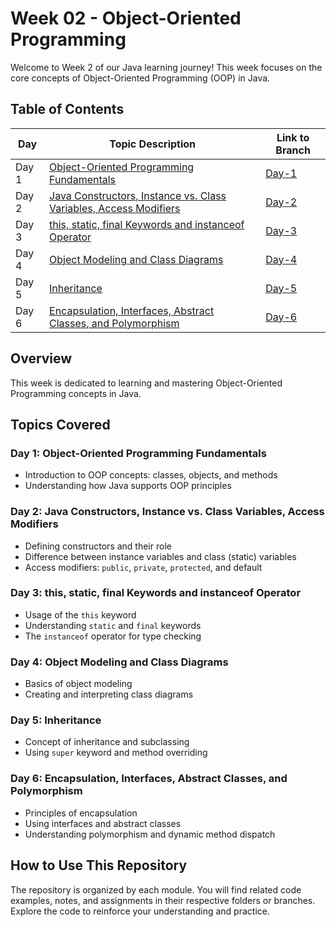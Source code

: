 # Week 02 - Object-Oriented Programming

Welcome to Week 2 of our Java learning journey! This week focuses on the core concepts of Object-Oriented Programming (OOP) in Java.

## Table of Contents

| Day   | Topic Description                                                      | Link to Branch                                                                                   |
|-------|------------------------------------------------------------------------|------------------------------------------------------------------------------------------------|
| Day 1 | [Object-Oriented Programming Fundamentals](#day-1-object-oriented-programming-fundamentals)           | [Day-1](https://github.com/Sandhiya-1718/Week02-Object-Oriented-Programming/tree/day-1)         |
| Day 2 | [Java Constructors, Instance vs. Class Variables, Access Modifiers](#day-2-java-constructors-instance-vs-class-variables-access-modifiers) | [Day-2](https://github.com/Sandhiya-1718/Week02-Object-Oriented-Programming/tree/day-2)         |
| Day 3 | [this, static, final Keywords and instanceof Operator](#day-3-this-static-final-keywords-and-instanceof-operator)               | [Day-3](https://github.com/Sandhiya-1718/Week02-Object-Oriented-Programming/tree/day-3)         |
| Day 4 | [Object Modeling and Class Diagrams](#day-4-object-modeling-and-class-diagrams)                        | [Day-4](https://github.com/Sandhiya-1718/Week02-Object-Oriented-Programming/tree/day-4)         |
| Day 5 | [Inheritance](#day-5-inheritance)                                                                   | [Day-5](https://github.com/Sandhiya-1718/Week02-Object-Oriented-Programming/tree/day-5)         |
| Day 6 | [Encapsulation, Interfaces, Abstract Classes, and Polymorphism](#day-6-encapsulation-interfaces-abstract-classes-and-polymorphism) | [Day-6](https://github.com/Sandhiya-1718/Week02-Object-Oriented-Programming/tree/day-6)         |


## Overview

This week is dedicated to learning and mastering Object-Oriented Programming concepts in Java.

## Topics Covered

### Day 1: Object-Oriented Programming Fundamentals
- Introduction to OOP concepts: classes, objects, and methods  
- Understanding how Java supports OOP principles  

### Day 2: Java Constructors, Instance vs. Class Variables, Access Modifiers
- Defining constructors and their role  
- Difference between instance variables and class (static) variables  
- Access modifiers: `public`, `private`, `protected`, and default  

### Day 3: this, static, final Keywords and instanceof Operator
- Usage of the `this` keyword  
- Understanding `static` and `final` keywords  
- The `instanceof` operator for type checking  

### Day 4: Object Modeling and Class Diagrams
- Basics of object modeling  
- Creating and interpreting class diagrams  

### Day 5: Inheritance
- Concept of inheritance and subclassing  
- Using `super` keyword and method overriding  

### Day 6: Encapsulation, Interfaces, Abstract Classes, and Polymorphism
- Principles of encapsulation  
- Using interfaces and abstract classes  
- Understanding polymorphism and dynamic method dispatch  

## How to Use This Repository

The repository is organized by each module. You will find related code examples, notes, and assignments in their respective folders or branches. Explore the code to reinforce your understanding and practice.
